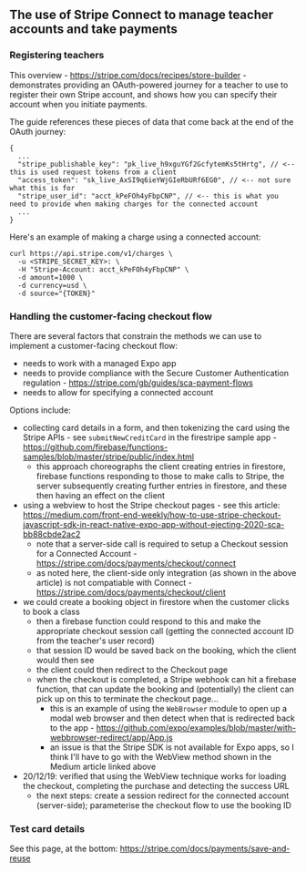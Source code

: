 ## The use of Stripe Connect to manage teacher accounts and take payments

### Registering teachers

This overview - https://stripe.com/docs/recipes/store-builder - demonstrates providing an OAuth-powered journey for a teacher to use
to register their own Stripe account, and shows how you can specify their account when you initiate payments.

The guide references these pieces of data that come back at the end of the OAuth journey:

```
{
  ...
  "stripe_publishable_key": "pk_live_h9xguYGf2GcfytemKs5tHrtg", // <-- this is used request tokens from a client
  "access_token": "sk_live_AxSI9q6ieYWjGIeRbURf6EG0", // <-- not sure what this is for
  "stripe_user_id": "acct_kPeFOh4yFbpCNP", // <-- this is what you need to provide when making charges for the connected account
  ...
}
```

Here's an example of making a charge using a connected account:

```
curl https://api.stripe.com/v1/charges \
  -u <STRIPE_SECRET_KEY>: \
  -H "Stripe-Account: acct_kPeFOh4yFbpCNP" \
  -d amount=1000 \
  -d currency=usd \
  -d source="{TOKEN}"
```

### Handling the customer-facing checkout flow

There are several factors that constrain the methods we can use to implement a customer-facing checkout flow:

* needs to work with a managed Expo app
* needs to provide compliance with the Secure Customer Authentication regulation - https://stripe.com/gb/guides/sca-payment-flows
* needs to allow for specifying a connected account

Options include:

* collecting card details in a form, and then tokenizing the card using the Stripe APIs - see `submitNewCreditCard`
in the firestripe sample app - https://github.com/firebase/functions-samples/blob/master/stripe/public/index.html
  * this approach choreographs the client creating entries in firestore, firebase functions responding to those to make
  calls to Stripe, the server subsequently creating further entries in firestore, and these then having an effect on the client
* using a webview to host the Stripe checkout pages - see this article: https://medium.com/front-end-weekly/how-to-use-stripe-checkout-javascript-sdk-in-react-native-expo-app-without-ejecting-2020-sca-bb88cbde2ac2
  * note that a server-side call is required to setup a Checkout session for a Connected Account - https://stripe.com/docs/payments/checkout/connect
  * as noted here, the client-side only integration (as shown in the above article) is not compatiable with Connect - https://stripe.com/docs/payments/checkout/client
* we could create a booking object in firestore when the customer clicks to book a class
  * then a firebase function could respond to this and make the appropriate checkout session call (getting the connected account ID from the teacher's user record)
  * that session ID would be saved back on the booking, which the client would then see
  * the client could then redirect to the Checkout page
  * when the checkout is completed, a Stripe webhook can hit a firebase function, that can update the booking and (potentially) the client can pick up on this
  to terminate the checkout page...
    * this is an example of using the `WebBrowser` module to open up a modal web browser and then detect when that is redirected back to the app - https://github.com/expo/examples/blob/master/with-webbrowser-redirect/app/App.js
    * an issue is that the Stripe SDK is not available for Expo apps, so I think I'll have to go with the WebView method shown in the Medium article linked above
* 20/12/19: verified that using the WebView technique works for loading the checkout, completing the purchase and detecting the success URL
  * the next steps: create a session redirect for the connected account (server-side); parameterise the checkout flow to use the booking ID

### Test card details

See this page, at the bottom: https://stripe.com/docs/payments/save-and-reuse